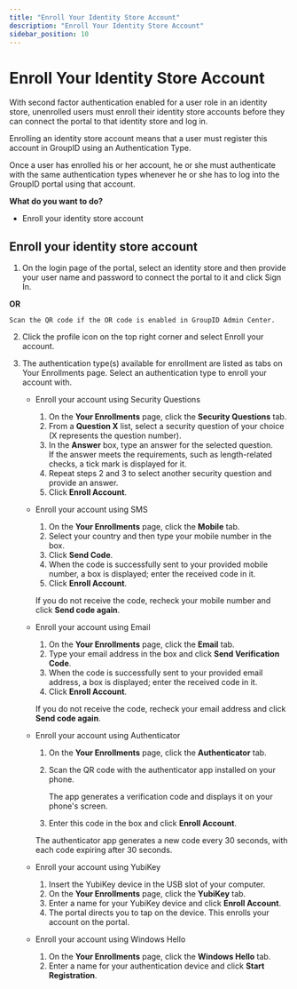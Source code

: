 ```yaml
---
title: "Enroll Your Identity Store Account"
description: "Enroll Your Identity Store Account"
sidebar_position: 10
---
```


# Enroll Your Identity Store Account

With second factor authentication enabled for a user role in an identity store, unenrolled users
must enroll their identity store accounts before they can connect the portal to that identity store
and log in.

Enrolling an identity store account means that a user must register this account in GroupID using an
Authentication Type.

Once a user has enrolled his or her account, he or she must authenticate with the same
authentication types whenever he or she has to log into the GroupID portal using that account.

**What do you want to do?**

- Enroll your identity store account

## Enroll your identity store account

1. On the login page of the portal, select an identity store and then provide your user name and
   password to connect the portal to it and click Sign In.

**OR**

    Scan the QR code if the OR code is enabled in GroupID Admin Center.

2. Click the profile icon on the top right corner and select Enroll your account.
3. The authentication type(s) available for enrollment are listed as tabs on Your Enrollments page.
   Select an authentication type to enroll your account with.

    - Enroll your account using Security Questions

        1. On the **Your Enrollments** page, click the **Security Questions** tab.
        2. From a **Question X** list, select a security question of your choice (X represents the
           question number).
        3. In the **Answer** box, type an answer for the selected question.  
           If the answer meets the requirements, such as length-related checks, a tick mark is
           displayed for it.
        4. Repeat steps 2 and 3 to select another security question and provide an answer.
        5. Click **Enroll Account**.

    - Enroll your account using SMS

        1. On the **Your Enrollments** page, click the **Mobile** tab.
        2. Select your country and then type your mobile number in the box.
        3. Click **Send Code**.
        4. When the code is successfully sent to your provided mobile number, a box is displayed;
           enter the received code in it.
        5. Click **Enroll Account**.

        If you do not receive the code, recheck your mobile number and click **Send code again**.

    - Enroll your account using Email

        1. On the **Your Enrollments** page, click the **Email** tab.
        2. Type your email address in the box and click **Send Verification Code**.
        3. When the code is successfully sent to your provided email address, a box is displayed;
           enter the received code in it.
        4. Click **Enroll Account**.

        If you do not receive the code, recheck your email address and click **Send code again**.

    - Enroll your account using Authenticator

        1. On the **Your Enrollments** page, click the **Authenticator** tab.
        2. Scan the QR code with the authenticator app installed on your phone.

            The app generates a verification code and displays it on your phone's screen.

        3. Enter this code in the box and click **Enroll Account**.

        The authenticator app generates a new code every 30 seconds, with each code expiring after
        30 seconds.

    - Enroll your account using YubiKey

        1. Insert the YubiKey device in the USB slot of your computer.
        2. On the **Your Enrollments** page, click the **YubiKey** tab.
        3. Enter a name for your YubiKey device and click **Enroll Account**.
        4. The portal directs you to tap on the device. This enrolls your account on the portal.

    - Enroll your account using Windows Hello

        1. On the **Your Enrollments** page, click the **Windows Hello** tab.
        2. Enter a name for your authentication device and click **Start Registration**.
